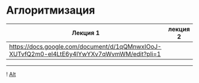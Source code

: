 # Аглоритмизация
| Лекция 1 | лекция 2 |
| ---------| :--------:|
| https://docs.google.com/document/d/1qQMnwxIOoJ-XUTvfQ2m0-el4LtE6y4IYwYXv7qWvmWM/edit?pli=1 |
----
! [Alt](https://avatars.mds.yandex.net/i?id=41c3a7bbab0c1f1b5bb435317592239b97fe1f5a-10256621-images-thumbs&n=13)
